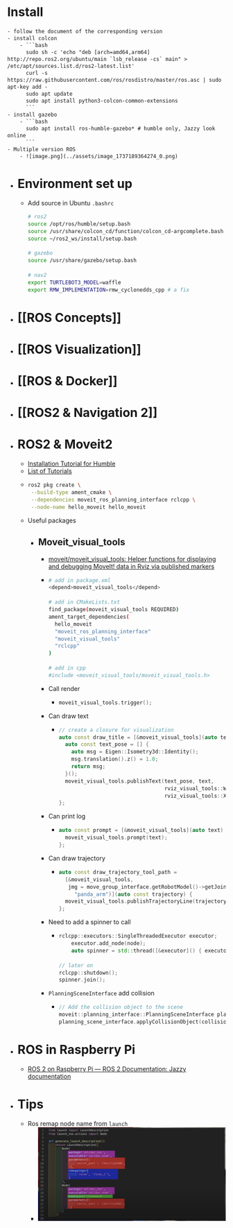 # Install
	- follow the document of the corresponding version
	- install colcon
		- ```bash
		  sudo sh -c 'echo "deb [arch=amd64,arm64] http://repo.ros2.org/ubuntu/main `lsb_release -cs` main" > /etc/apt/sources.list.d/ros2-latest.list'
		  curl -s https://raw.githubusercontent.com/ros/rosdistro/master/ros.asc | sudo apt-key add -
		  sudo apt update
		  sudo apt install python3-colcon-common-extensions
		  ```
	- install gazebo
		- ```bash
		  sudo apt install ros-humble-gazebo* # humble only, Jazzy look online
		  ```
	- Multiple version ROS
		- ![image.png](../assets/image_1737189364274_0.png)
- # Environment set up
	- Add source in Ubuntu `.bashrc`
	  ```bash
	  # ros2
	  source /opt/ros/humble/setup.bash
	  source /usr/share/colcon_cd/function/colcon_cd-argcomplete.bash
	  source ~/ros2_ws/install/setup.bash
	  
	  # gazebo
	  source /usr/share/gazebo/setup.bash
	  
	  # nav2
	  export TURTLEBOT3_MODEL=waffle
	  export RMW_IMPLEMENTATION=rmw_cyclonedds_cpp # a fix
	  ```
- # [[ROS Concepts]]
- # [[ROS Visualization]]
- # [[ROS & Docker]]
- # [[ROS2 & Navigation 2]]
- # ROS2 & Moveit2
	- [Installation Tutorial for Humble](https://moveit.picknik.ai/humble/doc/tutorials/getting_started/getting_started.html#)
	- [List of Tutorials](https://moveit.picknik.ai/humble/doc/tutorials/tutorials.html)
	- ```bash
	  ros2 pkg create \
	   --build-type ament_cmake \
	   --dependencies moveit_ros_planning_interface rclcpp \
	   --node-name hello_moveit hello_moveit
	  ```
	- Useful packages
		- ## Moveit_visual_tools
			- [moveit/moveit_visual_tools: Helper functions for displaying and debugging MoveIt! data in Rviz via published markers](https://github.com/moveit/moveit_visual_tools/tree/ros2)
			- ```bash
			  # add in package.xml
			  <depend>moveit_visual_tools</depend>
			  
			  # add in CMakeLists.txt
			  find_package(moveit_visual_tools REQUIRED)
			  ament_target_dependencies(
			    hello_moveit
			    "moveit_ros_planning_interface"
			    "moveit_visual_tools"
			    "rclcpp"
			  )
			  
			  # add in cpp
			  #include <moveit_visual_tools/moveit_visual_tools.h>
			  ```
			- Call render
				- ```C++
				  moveit_visual_tools.trigger();
				  ```
			- Can draw text
				- ```c++
				  // create a closure for visualization
				  auto const draw_title = [&moveit_visual_tools](auto text) {
				    auto const text_pose = [] {
				      auto msg = Eigen::Isometry3d::Identity();
				      msg.translation().z() = 1.0;
				      return msg;
				    }();
				    moveit_visual_tools.publishText(text_pose, text,
				                                    rviz_visual_tools::WHITE,
				                                    rviz_visual_tools::XLARGE);
				  };
				  ```
			- Can print log
				- ```C++
				  auto const prompt = [&moveit_visual_tools](auto text) {
				    moveit_visual_tools.prompt(text);
				  };
				  ```
			- Can draw trajectory
				- ```C++
				  auto const draw_trajectory_tool_path =
				    [&moveit_visual_tools,
				     jmg = move_group_interface.getRobotModel()->getJointModelGroup(
				       "panda_arm")](auto const trajectory) {
				    moveit_visual_tools.publishTrajectoryLine(trajectory, jmg);
				  };
				  ```
			- Need to add a spinner to call
				- ```C++
				  rclcpp::executors::SingleThreadedExecutor executor;
				      executor.add_node(node);
				      auto spinner = std::thread([&executor]() { executor.spin(); });
				  
				  // later on 
				  rclcpp::shutdown();
				  spinner.join();
				  ```
			- `PlanningSceneInterface` add collision
				- ```C++
				  // Add the collision object to the scene
				  moveit::planning_interface::PlanningSceneInterface planning_scene_interface;
				  planning_scene_interface.applyCollisionObject(collision_object);
				  ```
- # ROS in Raspberry Pi
	- [ROS 2 on Raspberry Pi — ROS 2 Documentation: Jazzy documentation](http://docs.ros.org/en/jazzy/How-To-Guides/Installing-on-Raspberry-Pi.html)
- # Tips
	- Ros remap node name from `launch`
		- ![image.png](../assets/image_1686260428021_0.png)